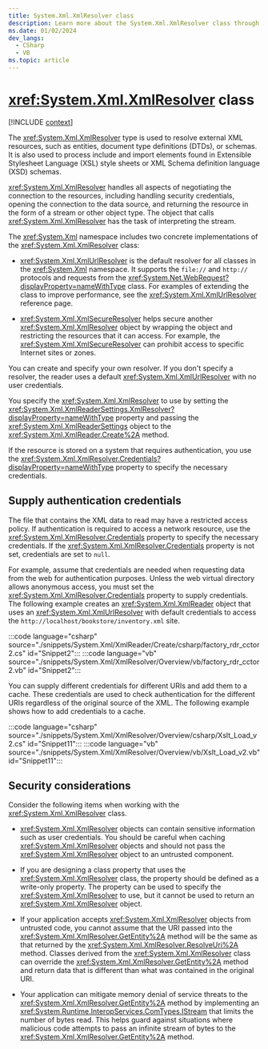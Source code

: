 ```yaml
---
title: System.Xml.XmlResolver class
description: Learn more about the System.Xml.XmlResolver class through these supplemental API remarks.
ms.date: 01/02/2024
dev_langs:
  - CSharp
  - VB
ms.topic: article
---
```

# <xref:System.Xml.XmlResolver> class

[!INCLUDE [context](includes/context.md)]

The <xref:System.Xml.XmlResolver> type is used to resolve external XML resources, such as entities, document type definitions (DTDs), or schemas. It is also used to process include and import elements found in Extensible Stylesheet Language (XSL) style sheets or XML Schema definition language (XSD) schemas.

<xref:System.Xml.XmlResolver> handles all aspects of negotiating the connection to the resources, including handling security credentials, opening the connection to the data source, and returning the resource in the form of a stream or other object type. The object that calls <xref:System.Xml.XmlResolver> has the task of interpreting the stream.

The <xref:System.Xml> namespace includes two concrete implementations of the <xref:System.Xml.XmlResolver> class:

- <xref:System.Xml.XmlUrlResolver> is the default resolver for all classes in the <xref:System.Xml> namespace. It supports the `file://` and `http://` protocols and requests from the <xref:System.Net.WebRequest?displayProperty=nameWithType> class. For examples of extending the class to improve performance, see the <xref:System.Xml.XmlUrlResolver> reference page.

- <xref:System.Xml.XmlSecureResolver> helps secure another <xref:System.Xml.XmlResolver> object by wrapping the object and restricting the resources that it can access. For example, the <xref:System.Xml.XmlSecureResolver> can prohibit access to specific Internet sites or zones.

You can create and specify your own resolver. If you don't specify a resolver, the reader uses a default <xref:System.Xml.XmlUrlResolver> with no user credentials.

You specify the <xref:System.Xml.XmlResolver> to use by setting the <xref:System.Xml.XmlReaderSettings.XmlResolver?displayProperty=nameWithType> property and passing the <xref:System.Xml.XmlReaderSettings> object to the <xref:System.Xml.XmlReader.Create%2A> method.

If the resource is stored on a system that requires authentication, you use the <xref:System.Xml.XmlResolver.Credentials?displayProperty=nameWithType> property to specify the necessary credentials.

## Supply authentication credentials

The file that contains the XML data to read may have a restricted access policy. If authentication is required to access a network resource, use the <xref:System.Xml.XmlResolver.Credentials> property to specify the necessary credentials. If the <xref:System.Xml.XmlResolver.Credentials> property is not set, credentials are set to `null`.

For example, assume that credentials are needed when requesting data from the web for authentication purposes. Unless the web virtual directory allows anonymous access, you must set the <xref:System.Xml.XmlResolver.Credentials> property to supply credentials. The following example creates an <xref:System.Xml.XmlReader> object that uses an <xref:System.Xml.XmlUrlResolver> with default credentials to access the `http://localhost/bookstore/inventory.xml` site.

:::code language="csharp" source="./snippets/System.Xml/XmlReader/Create/csharp/factory_rdr_cctor2.cs" id="Snippet2":::
:::code language="vb" source="./snippets/System.Xml/XmlResolver/Overview/vb/factory_rdr_cctor2.vb" id="Snippet2":::

You can supply different credentials for different URIs and add them to a cache. These credentials are used to check authentication for the different URIs regardless of the original source of the XML. The following example shows how to add credentials to a cache.

:::code language="csharp" source="./snippets/System.Xml/XmlResolver/Overview/csharp/Xslt_Load_v2.cs" id="Snippet11":::
:::code language="vb" source="./snippets/System.Xml/XmlResolver/Overview/vb/Xslt_Load_v2.vb" id="Snippet11":::

## Security considerations

Consider the following items when working with the <xref:System.Xml.XmlResolver> class.

- <xref:System.Xml.XmlResolver> objects can contain sensitive information such as user credentials. You should be careful when caching <xref:System.Xml.XmlResolver> objects and should not pass the <xref:System.Xml.XmlResolver> object to an untrusted component.

- If you are designing a class property that uses the <xref:System.Xml.XmlResolver> class, the property should be defined as a write-only property. The property can be used to specify the <xref:System.Xml.XmlResolver> to use, but it cannot be used to return an <xref:System.Xml.XmlResolver> object.

- If your application accepts <xref:System.Xml.XmlResolver> objects from untrusted code, you cannot assume that the URI passed into the <xref:System.Xml.XmlResolver.GetEntity%2A> method will be the same as that returned by the <xref:System.Xml.XmlResolver.ResolveUri%2A> method. Classes derived from the <xref:System.Xml.XmlResolver> class can override the <xref:System.Xml.XmlResolver.GetEntity%2A> method and return data that is different than what was contained in the original URI.

- Your application can mitigate memory denial of service threats to the <xref:System.Xml.XmlResolver.GetEntity%2A> method by implementing an <xref:System.Runtime.InteropServices.ComTypes.IStream> that limits the number of bytes read. This helps guard against situations where malicious code attempts to pass an infinite stream of bytes to the <xref:System.Xml.XmlResolver.GetEntity%2A> method.
